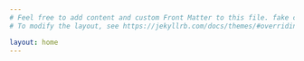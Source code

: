 ```yaml
---
# Feel free to add content and custom Front Matter to this file. fake commit
# To modify the layout, see https://jekyllrb.com/docs/themes/#overriding-theme-defaults

layout: home
---
```

